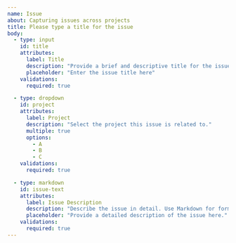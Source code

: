 ```yaml
---
name: Issue
about: Capturing issues across projects
title: Please type a title for the issue
body:
  - type: input
    id: title
    attributes:
      label: Title
      description: "Provide a brief and descriptive title for the issue."
      placeholder: "Enter the issue title here"
    validations:
      required: true

  - type: dropdown
    id: project
    attributes:
      label: Project
      description: "Select the project this issue is related to."
      multiple: true
      options:
        - A
        - B
        - C
    validations:
      required: true

  - type: markdown
    id: issue-text
    attributes:
      label: Issue Description
      description: "Describe the issue in detail. Use Markdown for formatting."
      placeholder: "Provide a detailed description of the issue here."
    validations:
      required: true
---
```





